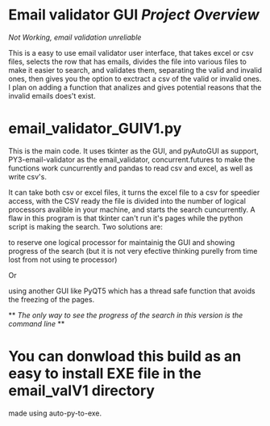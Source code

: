 # Email validator GUI *Project Overview*

*Not Working, email validation unreliable* 


This is a easy to use email validator user interface, that takes excel or csv files, selects the row that has emails, divides the file into various files to make it easier to search, and validates them, separating the valid and invalid ones, then gives you the option to exctract a csv of the valid or invalid ones.
I plan on adding a function that analizes and gives potential reasons that the invalid emails does't exist.


# email_validator_GUIV1.py
This is the main code. It uses tkinter as the GUI, and pyAutoGUI as support, PY3-email-validator as the email_validator, concurrent.futures to make the functions work cuncurrently and pandas to read csv and excel, as well as write csv's.

It can take both csv or excel files, it turns the excel file to a csv for speedier access, with the CSV ready the file is divided into the number of logical processors avalible in your machine, and starts the search cuncurrently. A flaw in this program is that tkinter can't run it's pages while the python script is making the search. Two solutions are:

to reserve one logical processor for maintainig the GUI and showing progress of the search (but it is not very efective thinking purelly from time lost from not using te processor) 

Or

using another GUI like PyQT5 which has a thread safe function that avoids the freezing of the pages.

** *The only way to see the progress of the search in this version is the command line* **

# You can donwload this build as an easy to install EXE file in the email_valV1 directory
made using auto-py-to-exe.
